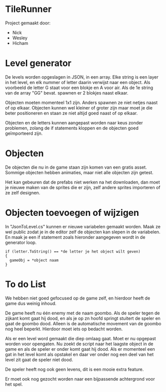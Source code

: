 # TileRunner

Project gemaakt door:
- Nick
- Wesley
- Hicham

# Level generator
De levels worden opgeslagen in JSON, in een array. Elke string is een layer in het level, en elk nummer of letter daarin verwijst naar een object.
Als voorbeeld de letter G staat voor een blokje en A voor air. Als de 1e string van de array "GG" bevat. spawnen er 2 blokjes naast elkaar.

Objecten moeten momenteel 1x1 zijn. Anders spawnen ze niet netjes naast of op elkaar. Objecten kunnen wel kleiner of groter zijn maar moet je die beter positioneren en staan ze niet altijd goed naast of op elkaar.

Objecten en de letters kunnen aangepast worden naar keus zonder problemen, zolang de if statements kloppen en de objecten goed geïmporteerd zijn.

# Objecten
De objecten die nu in de game staan zijn komen van een gratis asset.
Sommige objecten hebben animaties, maar niet alle objecten zijn getest.

Het kan gebeuren dat de prefabs niet werken na het downloaden, dan moet je nieuwe maken van de sprites die er zijn, zelf andere sprites importeren of ze zelf designen.

# Objecten toevoegen of wijzigen
In "JsonToLevel.cs" kunnen er nieuwe variabelen gemaakt worden. Maak ze wel public zodat je in de editor zelf de objecten kan slepen in de variabelen. En maak je een if statement zoals hieronder aangegeven wordt in de generator loop.
```
if (letter.ToString() == *de letter je het object wilt geven)
{
  gameObj = *object naam
}
```
# To do List
We hebben niet goed gefocused op de game zelf, en hierdoor heeft de game dus weinig inhoud.

De game heeft nu één enemy met de naam goombo. Als de speler tegen de zijkant komt gaat hij dood, en als je op zn hoofd springt stuitert de speler en gaat de goombo dood.
Alleen is de automatische movement van de goombo nog heel beperkt. Hierdoor moet iets op bedacht worden.

Als er een level word gemaakt die diep omlaag gaat. Moet er nu opgepast worden voor opengaten.
Nu zoekt de script naar het laagste object in de game en als de speler er onder komt gaat hij dood.
Als er momenteel een gat in het level komt als opstakel en daar ver onder nog een deel van het level zit gaat de speler niet dood.

De speler heeft nog ook geen levens, dit is een mooie extra feature.

Er moet ook nog gezocht worden naar een bijpassende achtergrond voor het spel.
